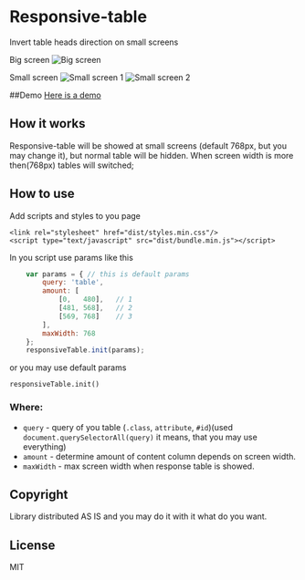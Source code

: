 # Responsive-table
Invert table heads direction on small screens 

Big screen
![Big screen](https://rawgit.com/vorant/resonsive-table/master/img/big.png)

Small screen
![Small screen 1](https://rawgit.com/vorant/resonsive-table/master/img/small1.png)
![Small screen 2](https://rawgit.com/vorant/resonsive-table/master/img/small2.png)


##Demo
[Here is a demo](https://rawgit.com/vorant/resonsive-table/master/example/index.html)

## How it works
Responsive-table will be showed at small screens (default 768px, but you may change it), but normal table will be hidden. When screen width is more then(768px) tables will switched; 

## How to use

Add scripts and styles to you page

```
<link rel="stylesheet" href="dist/styles.min.css"/>
<script type="text/javascript" src="dist/bundle.min.js"></script>
```
In you script use params like this
```javascript
    var params = { // this is default params
        query: 'table',
        amount: [
            [0,   480],   // 1
            [481, 568],   // 2
            [569, 768]    // 3
        ],
        maxWidth: 768 
    };
    responsiveTable.init(params);
```
or you may use default params
```
responsiveTable.init()
```
### Where:

* `query` - query of you table (`.class`, `attribute`, `#id`)(used `document.querySelectorAll(query)` it means, that you may use everything) 
* `amount` - determine amount of content column depends on screen width.
* `maxWidth` - max screen width when response table is showed.

## Copyright
Library distributed AS IS and you may do it with it what do you want.

## License
MIT
